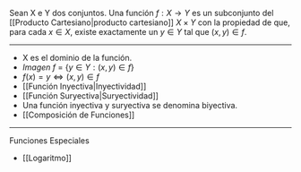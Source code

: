 Sean X e Y dos conjuntos. Una función $f:X→Y$ es un subconjunto del [[Producto Cartesiano|producto cartesiano]] $X × Y$ con la propiedad de que, para cada $x ∈ X$, existe exactamente un $y ∈ Y$ tal que $(x, y) ∈ f$.
***
- X es el dominio de la función.
- $Imagen\ f$ = {$y∈Y : (x,y)∈f$}
- $f(x)=y⇔(x,y)∈f$
- [[Función Inyectiva|Inyectividad]]
- [[Función Suryectiva|Suryectividad]]
- Una función inyectiva y suryectiva se denomina biyectiva.
- [[Composición de Funciones]]
***
Funciones Especiales
- [[Logaritmo]]